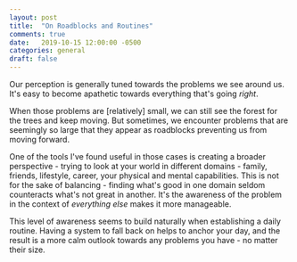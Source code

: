 ```yaml
---
layout: post
title:  "On Roadblocks and Routines"
comments: true
date:   2019-10-15 12:00:00 -0500
categories: general
draft: false
---
```


Our perception is generally tuned towards the problems we see around us. It's easy to become apathetic towards everything that's going _right_. 

When those problems are [relatively] small, we can still see the forest for the trees and keep moving. But sometimes, we encounter problems that are seemingly so large that they appear as roadblocks preventing us from moving forward.

One of the tools I've found useful in those cases is creating a broader perspective - trying to look at your world in different domains - family, friends, lifestyle, career, your physical and mental capabilities. This is not for the sake of balancing - finding what's good in one domain seldom counteracts what's not great in another. It's the awareness of the problem in the context of _everything else_ makes it more manageable. 

This level of awareness seems to build naturally when establishing a daily routine. Having a system to fall back on helps to anchor your day, and the result is a more calm outlook towards any problems you have - no matter their size.